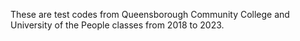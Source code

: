 These are test codes from Queensborough Community College and University of the People classes from 2018 to 2023.
